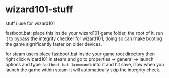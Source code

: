 # wizard101-stuff
stuff i use for wizard101

fastboot.bat: place this inside your wizard101 game folder, the root of it. run it to bypass the integrity checker for wizard101, doing so can make booting the game significantly faster on older devices.

for steam users place fastboot.bat inside your game root directory then right click wizard101 in steam and go to properties -> general -> launch options and type `fastboot.bat %command%` into it and hit save, now when you launch the game within steam it will automatically skip the integrity check.

